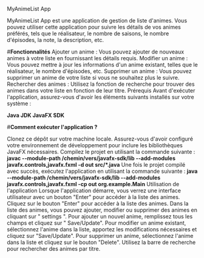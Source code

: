MyAnimeList App


MyAnimeList App est une application de gestion de liste d'animes. Vous pouvez utiliser cette application pour suivre les détails de vos animes préférés, tels que le réalisateur, le nombre de saisons, le nombre d'épisodes, la note, la description, etc.

#**Fonctionnalités**
Ajouter un anime : Vous pouvez ajouter de nouveaux animes à votre liste en fournissant les détails requis.
Modifier un anime : Vous pouvez mettre à jour les informations d'un anime existant, telles que le réalisateur, le nombre d'épisodes, etc.
Supprimer un anime : Vous pouvez supprimer un anime de votre liste si vous ne souhaitez plus le suivre.
Rechercher des animes : Utilisez la fonction de recherche pour trouver des animes dans votre liste en fonction de leur titre.
Prérequis
Avant d'exécuter l'application, assurez-vous d'avoir les éléments suivants installés sur votre système :

**Java JDK
JavaFX SDK**

#**Comment exécuter l'application ?** 

Clonez ce dépôt sur votre machine locale.
Assurez-vous d'avoir configuré votre environnement de développement pour inclure les bibliothèques JavaFX nécessaires.
Compilez le projet en utilisant la commande suivante :
**javac --module-path /chemin/vers/javafx-sdk/lib --add-modules javafx.controls,javafx.fxml -d out src/*.java**
Une fois le projet compilé avec succès, exécutez l'application en utilisant la commande suivante :
**java --module-path /chemin/vers/javafx-sdk/lib --add-modules javafx.controls,javafx.fxml -cp out org.example.Main**
Utilisation de l'application
Lorsque l'application démarre, vous verrez une interface utilisateur avec un bouton "Enter" pour accéder à la liste des animes.
Cliquez sur le bouton "Enter" pour accéder à la liste des animes.
Dans la liste des animes, vous pouvez ajouter, modifier ou supprimer des animes en cliquant sur " settings ".
Pour ajouter un nouvel anime, remplissez tous les champs et cliquez sur " Save/Update".
Pour modifier un anime existant, sélectionnez l'anime dans la liste, apportez les modifications nécessaires et cliquez sur "Save/Update".
Pour supprimer un anime, sélectionnez l'anime dans la liste et cliquez sur le bouton "Delete".
Utilisez la barre de recherche pour rechercher des animes par titre.






